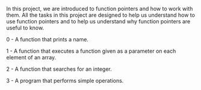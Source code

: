 In this project, we are introduced to function pointers and how to work with them. All the tasks in this project are designed to help us understand how to use function pointers and to help us understand why function pointers are useful to know.

0 - A function that prints a name.

1 - A function that executes a function given as a parameter on each element of an array.

2 - A function that searches for an integer.

3 - A program that performs simple operations.
